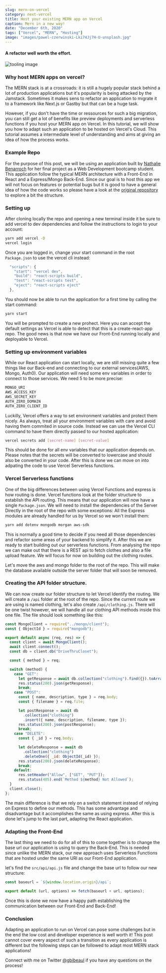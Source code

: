 ```yaml
---
slug: mern-on-vercel
category: next-vercel
title: Host your existing MERN app on Vercel
caption: Mern in a new way!
date: "December 6th, 2020"
tags: ["Vercel", "MERN", "Hosting"]
image: "images/pawel-czerwinski-Lki74Jj7H-U-unsplash.jpg"
---
```


#### **A refactor well worth the effort.**

![tooling image](images/pawel-czerwinski-Lki74Jj7H-U-unsplash.jpg)

### **Why host MERN apps on vercel?**

The MERN stack is at a crossroads: it is still a hugely popular stack behind a lot of production applications but it's popularity is being attacked by the Jamstack. Sometimes it makes sens to refactor an application to migrate it to a framework like Next.js or Gastby but that can be a huge task.

However, if you don't have the time or ressources for such a big migration, you can still get a lot of benefits like preview deployments and serverless functions if you host your MERN app on Vercel. In this tutorial, we will show you how to adapt such an application to be hosted on Vercel's Cloud. This tutorial assumes a intermediate level of understanding and aims at giving an idea of how the process works.

### **Example Repo**

For the purpose of this post, we will be using an application built by [Nathalie Benarroch](https://twitter.com/Nathalieben26) for her final project as a Web Development bootcamp student. This application follow the typical MERN architecture with a Front-End in React and a Express/Mongo Back-End. Since our goal is to host this app we will not focus on features or potential bugs but it is good to have a general idea of how the code works so please have a look at the [original repository](https://github.com/lavilabs/adapting-express-to-next/tree/original) to explore a bit the structure.

### **Setting up**

After cloning locally the repo and opening a new terminal inside it be sure to add vercel to dev dependencies and follow the instructions to login to your account:

```bash
yarn add vercel -D
vercel login
```

Once you are logged in, change your start command in the root `Package.json` to use the vercel cli instead:

```javascript
  "scripts": {
    "start": "vercel dev",
    "build": "react-scripts build",
    "test": "react-scripts test",
    "eject": "react-scripts eject"
  },
```

You should now be able to run the application for a first time by calling the start command:

```bash
yarn start
```

You will be prompted to create a new prohect. Here you can accept the default settings as Vercel is able to detect that this is a create-react-app repo. The good news is that now we have our Front-End running locally and deployable to Vercel.

### **Setting up environment variables**

While our React application can start locally, we are still missing quite a few things like our Back-end and connecting to our external services(AWS, Mongo, Auth0). Our application will need some env variables in order to connect to those services. We need 5 to be more precise:

```bash
MONGO_URI
AWS_ACCESS_KEY
AWS_SECRET_KEY
AUTH_ZERO_DOMAIN
AUTH_ZERO_CLIENT_ID
```

Luckilly, Vercel offers a way to set environment variables and protect them nicely. As always, treat all your environment variables with care and avoid having them commited in source code. Instead we can use the Vercel CLI command to have them directly passed to our hosted application:

```bash
vercel secrets add [secret-name] [secret-value]
```

This should be done for all env variables that our application depends on. Please notes that the secrets will be converted to lowercase and should also be converted in your code. After this is done we can move on into adpating the code to use Vercel Serverless functions.

### **Vercel Serverless functions**

One of the big differences between using Vercel Functions and express is how routing is done. Vercel functions look at the folder structure to establish the API routing. This means that our application will now have a single `Package.json`. We will need to install the dependencies of the Server Directly in the root of the repo with some exceptions: All the Express modules are already handled for us by Vercel so we won't install them:

```bash
yarn add dotenv mongodb morgan aws-sdk
```

This is normally a good time to decide if you need all those dependencies and refactor some areas of your backend to simplify it. After this we are ready to start building out our serverless functions. From analysing the repo we can make out that there is a REST api to fetch clothes and also a file upload feature. We will focus for now on building out the clothing routes.

Let's move the aws and mongo folder to the root of the repo. This will make the database available outside the server folder that will soon be removed.

### Creating the API folder structure.

We can now create our folder structure to let Vercel Identify the routing. We will create a `/api` folder at the root of the repo. Since the current route we are using is named clothing, let's also create `/api/clothing.js`. There will be one twist however, we will handle all our clothing API methods inside this one file. The file should look something like this:

```js
const MongoClient = require("../mongo/client");
const { ObjectId } = require("mongodb");

export default async (req, res) => {
  const client = await MongoClient();
  await client.connect();
  const db = client.db("DriveThruCloset");

  const { method } = req;

  switch (method) {
    case "GET":
      let getResponse = await db.collection("clothing").find({}).toArray();
      res.status(200).json(getResponse);
      break;
    case "POST":
      const { name, description, type } = req.body;
      const { filename } = req.file;

      let postResponse = await db
        .collection("clothing")
        .insert({ name, description, filename, type });
      res.status(200).json(postResponse);
      break;
    case "DELETE":
      const { _id } = req.body;

      let deleteResponse = await db
        .collection("clothing")
        .deleteOne({ _id: ObjectId(_id) });
      res.status(200).json(deleteResponse);
      break;
    default:
      res.setHeader("Allow", ["GET", "PUT"]);
      res.status(405).end(`Method ${method} Not Allowed`);
  }
  client.close();
};
```

The main difference is that we rely on a switch statement instead of relying on Express to define our methods. This has some advantage and disadvantage but it accomplishes the same as using express. After this is done let's jump to the last part, adapting the React application.

### **Adapting the Front-End**

The last thing we need to do for all of this to come together is to change the base url our application is using to query the Back-End. This is needed since unlike the MERN stack, our new approach uses Serverless Functions that are hosted under the same URl as our Front-End application.

let's find the `src/api/api.js` file and change the base url to follow our new structure:

```js
const baseurl = `${window.location.origin}/api`;

export default (url, options) => fetch(baseurl + url, options);
```

Once this is done we now have a happy path establishing the communication between our Front-End and Back-End!

### **Conclusion**

Adapting an application to run on Vercel can pose some challenges but in the end the low cost and developer experience is well worth it! This post cannot cover every aspect of such a transition as every application is different but the following steps can be followed to adapt most MERN stack applications!

Connect with me on Twitter [@gbibeaul](https://twitter.com/BibeauGuillaume) if you have any questions on the process!
